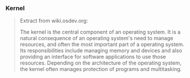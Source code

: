 ### Kernel

> Extract from wiki.osdev.org:
>
> The kernel is the central component of an operating system. It is a natural
> consequence of an operating system's need to manage resources, and often the
> most important part of a operating system. Its responsibilities include
> managing memory and devices and also providing an interface for software
> applications to use those resources. Depending on the architecture of the
> operating system, the kernel often manages protection of programs and
> multitasking.
